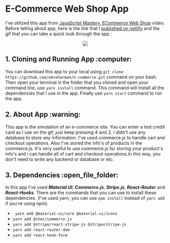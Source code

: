 # E-Commerce Web Shop App

I've utilized this app from [JavaScript Mastery, ECommerce Web Shop](https://www.youtube.com/watch?v=377AQ0y6LPA&list=PL6QREj8te1P6wX9m5KnicnDVEucbOPsqR&index=5) video. Before telling about app, here is the link that I [published on netlify](https://e-commerce-by-emre.netlify.app/) and the gif that you can take a quick look through the app :



<p align="center">
    <img src="https://raw.githubusercontent.com/emreharman/e-commerce/master/src/assets/published.gif">
</p>

<h2> 1. Cloning and Running App :computer:</h2>



You can download this app to your local using `git clone https://github.com/emreharman/e-commerce.git` command on your bash. Then open your terminal in the folder that you cloned and open your command line, use `yarn install` command. This command will install all the dependencies that I use in the app. Finally use `yarn start` command to run the app.

<h2> 2. About App :warning: </h2>



This app is the simulation of an e-commerce site. You can enter a test credit card as I use on the gif, just keep pressing 4 and 2. I didn't use any database to store any information. I've used commerce.js to handle cart and checkout operations. Also I've stored the info's of products in the commerce.js. It's very useful to use commerce.js for storing your product's info's and i can handle all of cart and checkout operations.In this way, you don't need to write any backend or database or etc.

<h2> 3. Dependencies :open_file_folder:</h2>



In this app I've used **_Material UI_**, **_Commerce.js_**, **_Stripe.js_**, **_React-Router_** and **_React-Hooks_**.
There are the commands that you can use to install these dependencies. (I've used yarn, you can use `npm install` instead of `yarn add` if you're using npm).

- ` yarn add @material-ui/core @material-ui/icons`
- `yarn add @chec/commerce.js`
- `yarn add @stripe/react-stripe-js @stripe/stripe-js`
- `yarn add react-router-dom`
- `yarn add react-hook-form`
